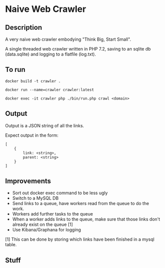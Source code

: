 # Naive Web Crawler

## Description
A very naive web crawler embodying "Think Big, Start Small".

A single threaded web crawler written in PHP 7.2, saving to an sqlite db (data.sqlite) and logging
to a flatfile (log.txt).

## To run

```
docker build -t crawler .

docker run --name=crawler crawler:latest

docker exec -it crawler php ./bin/run.php crawl <domain>
```

## Output
Output is a JSON string of all the links.

Expect output in the form:
```
[
    {
        link: <string>, 
        parent: <string>
    }
]
```

## Improvements

* Sort out docker exec command to be less ugly
* Switch to a MySQL DB
* Send links to a queue, have workers read from the queue to do the work. 
* Workers add further tasks to the queue
* When a worker adds links to the queue, make sure that those links don't already exist on the queue [1]
* Use Kibana/Graphana for logging
 
[1] This can be done by storing which links have been finished in a mysql table.
## Stuff
 